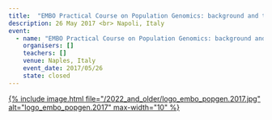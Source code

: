 ```yaml
---
title:  "EMBO Practical Course on Population Genomics: background and tools"
description: 26 May 2017 <br> Napoli, Italy
event:
  - name: "EMBO Practical Course on Population Genomics: background and tools"
    organisers: []
    teachers: []
    venue: Naples, Italy
    event_date: 2017/05/26
    state: closed
---
```



[{% include image.html file="/2022_and_older/logo_embo_popgen.2017.jpg" alt="logo_embo_popgen.2017" max-width="10" %}](http://meetings.embo.org/event/17-population-genomics)

<br>